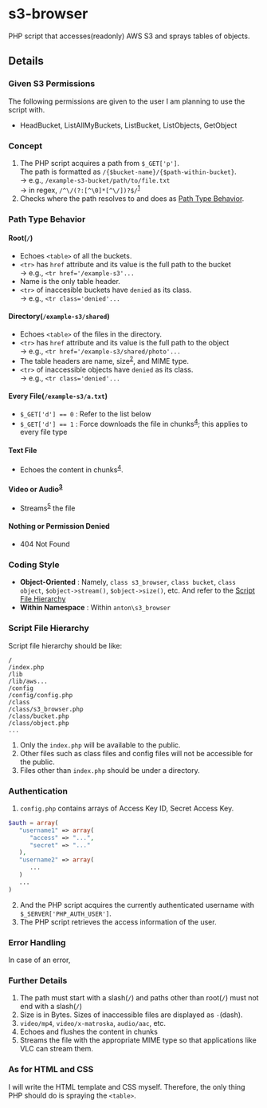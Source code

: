 # s3-browser

PHP script that accesses(readonly) AWS S3 and sprays tables of objects.

## Details

### Given S3 Permissions

The following permissions are given to the user I am planning to use the script with.

- HeadBucket, ListAllMyBuckets, ListBucket, ListObjects, GetObject

### Concept

1. The PHP script acquires a path from `$_GET['p']`.<br>
   The path is formatted as `/{$bucket-name}/{$path-within-bucket}`.<br>
   -> e.g., `/example-s3-bucket/path/to/file.txt`<br>
   -> in regex, `/^\/(?:[^\0]*[^\/])?$/`<sup>[1](#d-1)</sup>
1. Checks where the path resolves to and does as [Path Type Behavior](#path-type-behavior).

<a name='path-type-behavior'></a>
### Path Type Behavior

#### Root(`/`)
- Echoes `<table>` of all the buckets.
- `<tr>` has `href` attribute and its value is the full path to the bucket<br>
  -> e.g., `<tr href='/example-s3'...`
- Name is the only table header.
- `<tr>` of inaccesible buckets have `denied` as its class.<br>
  -> e.g., `<tr class='denied'...`

#### Directory(`/example-s3/shared`)
- Echoes `<table>` of the files in the directory.
- `<tr>` has `href` attribute and its value is the full path to the object<br>
  -> e.g., `<tr href='/example-s3/shared/photo'...`
- The table headers are name, size<sup>[2](#d-2)</sup>, and MIME type.
- `<tr>` of inaccessible objects have `denied` as its class.<br>
  -> e.g., `<tr class='denied'...`

#### Every File(`/example-s3/a.txt`)
- `$_GET['d'] == 0` : Refer to the list below
- `$_GET['d'] == 1` : Force downloads the file in chunks<sup>[4](#d-4)</sup>; this applies to every file type

#### Text File
- Echoes the content in chunks<sup>[4](#d-4)</sup>.

#### Video or Audio<sup>[3](#d-3)</sup>
- Streams<sup>[5](#d-5)</sup> the file

#### Nothing or Permission Denied
- 404 Not Found

### Coding Style

- **Object-Oriented** : Namely, `class s3_browser`, `class bucket`, `class object`, `$object->stream()`, `$object->size()`, etc. And refer to the [Script File Hierarchy](#script-file-hierarchy)
- **Within Namespace** : Within `anton\s3_browser`

<a name='script-file-hierarchy'></a>
### Script File Hierarchy
Script file hierarchy should be like:

```
/
/index.php
/lib
/lib/aws...
/config
/config/config.php
/class
/class/s3_browser.php
/class/bucket.php
/class/object.php
...
```

1. Only the `index.php` will be available to the public.
2. Other files such as class files and config files will not be accessible for the public.
3. Files other than `index.php` should be under a directory.

### Authentication

1. `config.php` contains arrays of Access Key ID, Secret Access Key.

```php
$auth = array(
   "username1" => array(
      "access" => "...",
      "secret" => "..."
   ),
   "username2" => array(
      ...
   )
   ...
)
```

2. And the PHP script acquires the currently authenticated username with `$_SERVER['PHP_AUTH_USER']`.
3. The PHP script retrieves the access information of the user.

### Error Handling

In case of an error, 

### Further Details

1. <a name='d-1'></a> The path must start with a slash(`/`) and paths other than root(`/`) must not end with a slash(`/`)
2. <a name='d-2'></a> Size is in Bytes. Sizes of inaccessible files are displayed as `-`(dash).
3. <a name='d-3'></a> `video/mp4`, `video/x-matroska`, `audio/aac`, etc.
4. <a name='d-4'></a> Echoes and flushes the content in chunks
5. <a name='d-5'></a> Streams the file with the appropriate MIME type so that applications like VLC can stream them.

### As for HTML and CSS

I will write the HTML template and CSS myself. Therefore, the only thing PHP should do is spraying the `<table>`.
